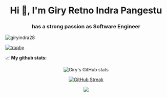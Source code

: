 <h1 align="center">Hi 👋, I'm Giry Retno Indra Pangestu</h1>
<h3 align="center">has a strong passion as Software Engineer</h3>
<p align="left"> <img src="https://komarev.com/ghpvc/?username=giryindra28&label=Profile%20views&color=0e75b6&style=flat" alt="giryindra28" /> </p>

[![trophy](https://github-profile-trophy.vercel.app/?username=giryindra28&theme=radical)](https://github.com/ryo-ma/github-profile-trophy)


📈 **My github stats:**  
<div align="center">

![Giry's GitHub stats](https://github-readme-stats.vercel.app/api?username=giryindra28&show_icons=true&theme=tokyonight)

[![GitHub Streak](https://streak-stats.demolab.com/?user=giryindra28&theme=tokyonight)](https://git.io/streak-stats)

![](https://github-profile-summary-cards.vercel.app/api/cards/profile-details?username=giryindra28&theme=2077)
</div>

